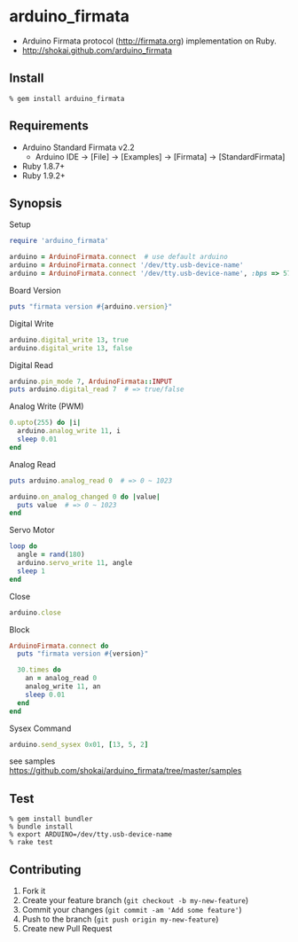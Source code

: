 arduino_firmata
===============

* Arduino Firmata protocol (http://firmata.org) implementation on Ruby.
* http://shokai.github.com/arduino_firmata


Install
-------

    % gem install arduino_firmata


Requirements
------------

* Arduino Standard Firmata v2.2
  * Arduino IDE -> [File] -> [Examples] -> [Firmata] -> [StandardFirmata]
* Ruby 1.8.7+
* Ruby 1.9.2+


Synopsis
--------

Setup
```ruby
require 'arduino_firmata'

arduino = ArduinoFirmata.connect  # use default arduino
arduino = ArduinoFirmata.connect '/dev/tty.usb-device-name'
arduino = ArduinoFirmata.connect '/dev/tty.usb-device-name', :bps => 57600
```

Board Version
```ruby
puts "firmata version #{arduino.version}"
```

Digital Write
```ruby
arduino.digital_write 13, true
arduino.digital_write 13, false
```

Digital Read
```ruby
arduino.pin_mode 7, ArduinoFirmata::INPUT
puts arduino.digital_read 7  # => true/false
```

Analog Write (PWM)
```ruby
0.upto(255) do |i|
  arduino.analog_write 11, i
  sleep 0.01
end
```

Analog Read
```ruby
puts arduino.analog_read 0  # => 0 ~ 1023

arduino.on_analog_changed 0 do |value|
  puts value  # => 0 ~ 1023
end
```

Servo Motor
```ruby
loop do
  angle = rand(180)
  arduino.servo_write 11, angle
  sleep 1
end
```

Close
```ruby
arduino.close
```

Block
```ruby
ArduinoFirmata.connect do
  puts "firmata version #{version}"

  30.times do
    an = analog_read 0
    analog_write 11, an
    sleep 0.01
  end
end
```

Sysex Command
```ruby
arduino.send_sysex 0x01, [13, 5, 2]
```

see samples https://github.com/shokai/arduino_firmata/tree/master/samples


Test
----

    % gem install bundler
    % bundle install
    % export ARDUINO=/dev/tty.usb-device-name
    % rake test


Contributing
------------
1. Fork it
2. Create your feature branch (`git checkout -b my-new-feature`)
3. Commit your changes (`git commit -am 'Add some feature'`)
4. Push to the branch (`git push origin my-new-feature`)
5. Create new Pull Request